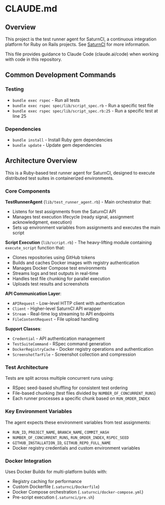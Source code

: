 # CLAUDE.md

## Overview

This project is the test runner agent for SaturnCI, a continuous integration platform for Ruby on Rails projects.
See [SaturnCI](https://www.saturnci.com) for more information.

This file provides guidance to Claude Code (claude.ai/code) when working with code in this repository.

## Common Development Commands

### Testing
- `bundle exec rspec` - Run all tests
- `bundle exec rspec spec/lib/script_spec.rb` - Run a specific test file  
- `bundle exec rspec spec/lib/script_spec.rb:25` - Run a specific test at line 25

### Dependencies
- `bundle install` - Install Ruby gem dependencies
- `bundle update` - Update gem dependencies

## Architecture Overview

This is a Ruby-based test runner agent for SaturnCI, designed to execute distributed test suites in containerized environments.

### Core Components

**TestRunnerAgent** (`lib/test_runner_agent.rb`) - Main orchestrator that:
- Listens for test assignments from the SaturnCI API
- Manages test execution lifecycle (ready signal, assignment acknowledgment, execution)
- Sets up environment variables from assignments and executes the main script

**Script Execution** (`lib/script.rb`) - The heavy-lifting module containing `execute_script` function that:
- Clones repositories using GitHub tokens
- Builds and caches Docker images with registry authentication
- Manages Docker Compose test environments
- Streams logs and test outputs in real-time
- Handles test file chunking for parallel execution
- Uploads test results and screenshots

**API Communication Layer**:
- `APIRequest` - Low-level HTTP client with authentication
- `Client` - Higher-level SaturnCI API wrapper
- `Stream` - Real-time log streaming to API endpoints
- `FileContentRequest` - File upload handling

**Support Classes**:
- `Credential` - API authentication management
- `TestSuiteCommand` - RSpec command generation
- `DockerRegistryCache` - Docker registry operations and authentication
- `ScreenshotTarFile` - Screenshot collection and compression

### Test Architecture

Tests are split across multiple concurrent runs using:
- RSpec seed-based shuffling for consistent test ordering
- File-based chunking (test files divided by `NUMBER_OF_CONCURRENT_RUNS`)
- Each runner processes a specific chunk based on `RUN_ORDER_INDEX`

### Key Environment Variables

The agent expects these environment variables from test assignments:
- `RUN_ID`, `PROJECT_NAME`, `BRANCH_NAME`, `COMMIT_HASH`
- `NUMBER_OF_CONCURRENT_RUNS`, `RUN_ORDER_INDEX`, `RSPEC_SEED`
- `GITHUB_INSTALLATION_ID`, `GITHUB_REPO_FULL_NAME`
- Docker registry credentials and custom environment variables

### Docker Integration

Uses Docker Buildx for multi-platform builds with:
- Registry caching for performance
- Custom Dockerfile (`.saturnci/Dockerfile`)
- Docker Compose orchestration (`.saturnci/docker-compose.yml`)
- Pre-script execution (`.saturnci/pre.sh`)
